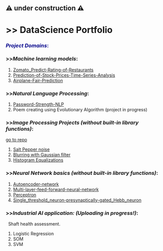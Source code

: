 ## ⚠️ under construction ⚠️


# >> <span style="color:Red,font-family:verdana">**DataScience Portfolio**</span>



### <span style="color:darkblue">*Project Domains*:</span>



### >>__*Machine learning models*__:
1. [Zomato_Predict-Rating-of-Restaurants](https://github.com/vaishnavi1197/Zomato_Predict-Rating-of-Restaurants.)
2. [Prediction-of-Stock-Prices-Time-Series-Analysis](https://github.com/vaishnavi1197/Prediction-of-Stock-Prices-Time-Series-Analysis-)
3. [Airplane-Fair-Prediction](https://github.com/vaishnavi1197/Airplane-Fair-Prediction-)

### >>__*Natural Language Processing*__:
1. [Password-Strength-NLP](https://github.com/vaishnavi1197/Password-Strength-NLP-)
2. Poem creating using Evolutionary Algorithm (project in progress)

### >>__*Image Processing Projects (without built-in library functions)*__:
   [go to repo](https://github.com/vaishnavi1197/Digital-Image-Processing-Library)
1. [Salt Pepper noise](https://github.com/vaishnavi1197/Digital-Image-Processing-Library/tree/main/Salt%20Pepper%20noise)
2. [Blurring with Gaussian filter](https://github.com/vaishnavi1197/Digital-Image-Processing-Library/tree/main/Blurring_Gaussian_Filtering)
3. [Histogram Equalizations](https://github.com/vaishnavi1197/Digital-Image-Processing-Library/tree/main/Histogram%20Equalizations)


### >>__*Neural Network basics (without built-in library functions)*__:
1. [Autoencoder-network ](https://github.com/vaishnavi1197/Autoencoder-network)
2. [Multi-layer-feed-forward-neural-network ](https://github.com/vaishnavi1197/-Multi-layer-feed-forward-neural-network)
3. [Perceptron](https://github.com/vaishnavi1197/Perceptron)
4. [Single_threshold_neuron-presynaptically-gated_Hebb_neuron](https://github.com/vaishnavi1197/Single_threshold_neuron-presynaptically-gated_Hebb_neuron)


### >>__*Industrial AI application: (Uploading in progress!)*__:
   Shaft health assessment.
1. Logistic Regression
2. SOM
3. SVM

